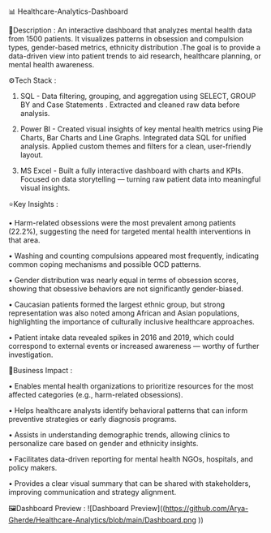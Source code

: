 📊 Healthcare-Analytics-Dashboard

📌Description : An interactive dashboard that analyzes mental health data from 1500 patients. It visualizes patterns in obsession and compulsion types, gender-based metrics, ethnicity distribution .The goal is to provide a data-driven view into patient trends to aid research, healthcare planning, or mental health awareness.

⚙️Tech Stack : 

1. SQL - Data filtering, grouping, and aggregation using SELECT, GROUP BY and Case Statements .
         Extracted and cleaned raw data before analysis.

2. Power BI - Created visual insights of key mental health metrics using Pie Charts, Bar Charts and Line Graphs.
              Integrated data SQL for unified analysis.
              Applied custom themes and filters for a clean, user-friendly layout.

3. MS Excel - Built a fully interactive dashboard with charts and KPIs.
              Focused on data storytelling — turning raw patient data into meaningful visual insights.

⭐Key Insights :

• Harm-related obsessions were the most prevalent among patients (22.2%), suggesting the need for targeted mental health interventions in that area.

• Washing and counting compulsions appeared most frequently, indicating common coping mechanisms and possible OCD patterns.

• Gender distribution was nearly equal in terms of obsession scores, showing that obsessive behaviors are not significantly gender-biased.

• Caucasian patients formed the largest ethnic group, but strong representation was also noted among African and Asian populations, highlighting the importance of culturally inclusive healthcare approaches.

• Patient intake data revealed spikes in 2016 and 2019, which could correspond to external events or increased awareness — worthy of further investigation.

💼Business Impact : 

• Enables mental health organizations to prioritize resources for the most affected categories (e.g., harm-related obsessions).

• Helps healthcare analysts identify behavioral patterns that can inform preventive strategies or early diagnosis programs.

• Assists in understanding demographic trends, allowing clinics to personalize care based on gender and ethnicity insights.

• Facilitates data-driven reporting for mental health NGOs, hospitals, and policy makers.

• Provides a clear visual summary that can be shared with stakeholders, improving communication and strategy alignment.

🖼️Dashboard Preview : 
![Dashboard Preview]((https://github.com/Arya-Gherde/Healthcare-Analytics/blob/main/Dashboard.png ))





